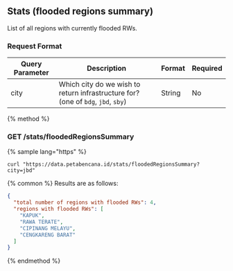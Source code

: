 ## Stats (flooded regions summary)

List of all regions with currently flooded RWs.

### Request Format

| Query Parameter | Description | Format | Required |
| -- | -- | -- | -- |
| city | Which city do we wish to return infrastructure for? (one of `bdg`, `jbd`, `sby`) | String | No |

{% method %}
### GET /stats/floodedRegionsSummary

{% sample lang="https" %}

```https
curl "https://data.petabencana.id/stats/floodedRegionsSummary?city=jbd"
```

{% common %}
Results are as follows:

```json
{
  "total number of regions with flooded RWs": 4,
  "regions with flooded RWs": [
    "KAPUK",
    "RAWA TERATE",
    "CIPINANG MELAYU",
    "CENGKARENG BARAT"
  ]
}
```

{% endmethod %}

